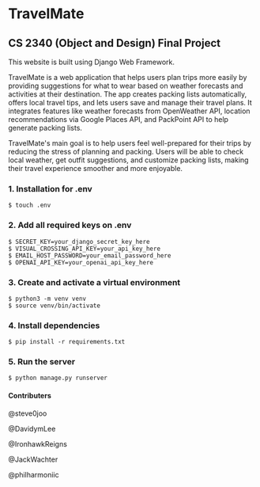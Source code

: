 # TravelMate
## CS 2340 (Object and Design) Final Project

This website is built using Django Web Framework.

TravelMate is a web application that helps users plan trips more easily by providing suggestions for what to wear based on weather forecasts and activities at their destination. The app creates packing lists automatically, offers local travel tips, and lets users save and manage their travel plans. It integrates features like weather forecasts from OpenWeather API, location recommendations via Google Places API, and PackPoint API to help generate packing lists.

TravelMate's main goal is to help users feel well-prepared for their trips by reducing the stress of
planning and packing. Users will be able to check local weather, get outfit suggestions, and
customize packing lists, making their travel experience smoother and more enjoyable.

### 1. Installation for .env

```
$ touch .env
```

### 2. Add all required keys on .env

```
$ SECRET_KEY=your_django_secret_key_here
$ VISUAL_CROSSING_API_KEY=your_api_key_here
$ EMAIL_HOST_PASSWORD=your_email_password_here
$ OPENAI_API_KEY=your_openai_api_key_here
```

### 3. Create and activate a virtual environment
```
$ python3 -m venv venv
$ source venv/bin/activate
```

### 4. Install dependencies
```
$ pip install -r requirements.txt
```

### 5. Run the server
```
$ python manage.py runserver
```

#### Contributers
@steve0joo

@DavidymLee

@IronhawkReigns

@JackWachter

@philharmoniic
